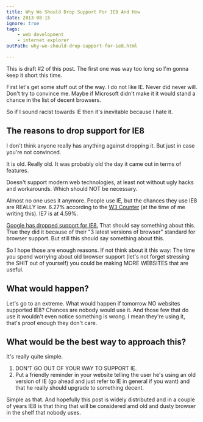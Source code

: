 ```yaml
---
title: Why We Should Drop Support For IE8 And How
date: 2013-08-15
ignore: true
tags:
    - web development
    - internet explorer
outPath: why-we-should-drop-support-for-ie8.html

---
```

This is draft #2 of this post. The first one was way too long so I'm gonna keep it short this time.

First let's get some stuff out of the way. I do not like IE. Never did never will. Don't try to convince me. Maybe if Microsoft didn't make it it would stand a chance in the list of decent browsers.

 So if I sound racist towards IE then it's inevitable because I hate it.

## The reasons to drop support for IE8

I don't think anyone really has anything against dropping it. But just in case you're not convinced.

It is old. Really old. It was probably old the day it came out in terms of features.

Doesn't support modern web technologies, at least not without ugly hacks and workarounds. Which should NOT be necessary.

Almost no one uses it anymore. People use IE, but the chances they use IE8 are REALLY low. 6.27% according to the [W3 Counter](http://www.w3counter.com/globalstats.php) (at the time of me writing this). IE7 is at 4.59%.

[Google has dropped support for IE8.](http://googleappsupdates.blogspot.co.uk/2012/09/supporting-modern-browsers-internet.html) That should say something about this. True they did it because of their "3 latest versions of browser" standard for browser support. But still this should say something about this.

So I hope those are enough reasons. If not think about it this way: The time you spend worrying about old browser support (let's not forget stressing the SHIT out of yourself) you could be making MORE WEBSITES that are useful.

## What would happen?

Let's go to an extreme. What would happen if tomorrow NO websites supported IE8? Chances are nobody would use it. And those few that do use it wouldn't even notice something is wrong. I mean they're using it, that's proof enough they don't care.

## What would be the best way to approach this?

It's really quite simple.

1. DON'T GO OUT OF YOUR WAY TO SUPPORT IE.
1. Put a friendly reminder in your website telling the user he's using an old version of IE (go ahead and just refer to IE in general if you want) and that he really should upgrade to something decent.

Simple as that. And hopefully this post is widely distributed and in a couple of years IE8 is that thing that will be considered amd old and dusty browser in the shelf that nobody uses.
